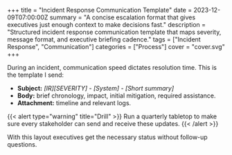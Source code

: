 +++
title = "Incident Response Communication Template"
date = 2023-12-09T07:00:00Z
summary = "A concise escalation format that gives executives just enough context to make decisions fast."
description = "Structured incident response communication template that maps severity, message format, and executive briefing cadence."
tags = ["Incident Response", "Communication"]
categories = ["Process"]
cover = "cover.svg"
+++

During an incident, communication speed dictates resolution time. This is the template I send:

- **Subject:** _[IR][SEVERITY] - [System] - [Short summary]_ 
- **Body:** brief chronology, impact, initial mitigation, required assistance.
- **Attachment:** timeline and relevant logs.

{{< alert type="warning" title="Drill" >}}
Run a quarterly tabletop to make sure every stakeholder can send and receive these updates.
{{< /alert >}}

With this layout executives get the necessary status without follow-up questions.
